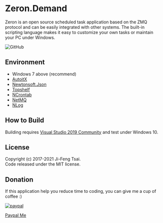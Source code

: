 # Zeron.Demand

Zeron is an open source scheduled task application based on the ZMQ protocol and can be easily integrated with other systems. The built-in scripting language makes it easy to customize your own tasks or maintain your PC under Windows.

![GitHub](https://img.shields.io/github/license/inwazy/Zeron)

## Environment

- Windows 7 above (recommend)  
- [AutoitX](https://www.autoitscript.com)  
- [Newtonsoft.Json](https://github.com/JamesNK/Newtonsoft.Json)  
- [Topshelf](https://github.com/Topshelf/Topshelf)  
- [NCrontab](https://github.com/atifaziz/NCrontab)  
- [NetMQ](https://github.com/zeromq/netmq)  
- [NLog](https://github.com/NLog/NLog)  

## How to Build

Building requires [Visual Studio 2019 Community](https://visualstudio.microsoft.com/vs/community/) and test under Windows 10.

## License

Copyright (c) 2017-2021 Ji-Feng Tsai.  
Code released under the MIT license.  

## Donation

If this application help you reduce time to coding, you can give me a cup of coffee :)

[![paypal](https://www.paypalobjects.com/en_US/TW/i/btn/btn_donateCC_LG.gif)](https://www.paypal.com/cgi-bin/webscr?cmd=_s-xclick&hosted_button_id=3RNMD6Q3B495N&source=url)

[Paypal Me](https://paypal.me/jiowcl?locale.x=zh_TW)
